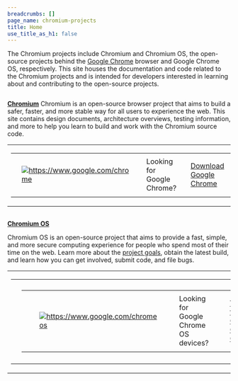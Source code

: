 ```yaml
---
breadcrumbs: []
page_name: chromium-projects
title: Home
use_title_as_h1: false
---
```


The Chromium projects include Chromium and Chromium OS, the open-source projects
behind the [Google Chrome](https://www.google.com/chrome) browser and Google
Chrome OS, respectively. This site houses the documentation and code related to
the Chromium projects and is intended for developers interested in learning
about and contributing to the open-source projects.

<div class="two-column-container">
<div class="column">

**[Chromium](/Home)**
Chromium is an open-source browser project that aims to build a safer, faster,
and more stable way for all users to experience the web. This site contains
design documents, architecture overviews, testing information, and more to help
you learn to build and work with the Chromium source code.

<table>
<tr>
<td> <table></td>
<td> <tr></td>
<td> <td><a href="https://www.google.com/chrome"><img alt="https://www.google.com/chrome" src="/chromium-projects/logo_chrome_color_1x_web_32dp.png"></a></td></td>

<td><td>Looking for Google Chrome?</td></td>

<td><td> <a href="https://www.google.com/chrome">Download Google Chrome</a></td></td>
<td> </tr></td>
<td> </table></td>
</tr>
</table>

</div>
<div class="column">

**[Chromium OS](/chromium-os)**

Chromium OS is an open-source project that aims to provide a fast, simple, and
more secure computing experience for people who spend most of their time on the
web. Learn more about the [project
goals](https://googleblog.blogspot.com/2009/11/releasing-chromium-os-open-source.html),
obtain the latest build, and learn how you can get involved, submit code, and
file bugs.

<table>
<tr>
<td> <table></td>
<td> <tr></td>
<td><td> <table></td> </td>
<td><td> <tr></td></td>

<td><td><td><a href="https://www.google.com/chromeos"><img
alt="https://www.google.com/chromeos"
src="/chromium-projects/logo_chrome_color_1x_web_32dp.png"></a></td></td></td>

<td><td><td>Looking for Google Chrome OS devices?</td> </td></td>
<td><td><td> <a href="https://www.google.com/chromeos">Visit the Google Chrome OS site</a></td></td></td>
<td><td> </tr></td></td>
<td><td> </table></td></td>
<td> </tr></td>
<td> </table></td>
</tr>
</table>

</div>
</div>